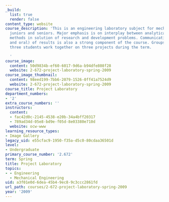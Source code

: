 ```yaml
---
_build:
  list: true
  render: false
content_type: website
course_description: 'This is an engineering laboratory subject for mechanical engineering
  juniors and seniors. Major emphasis is on interplay between analytical and experimental
  methods in solution of research and development problems. Communication (written
  and oral) of results is also a strong component of the course. Groups of two or
  three students work together on three projects during the term.

  '
course_image:
  content: 50d9834b-ef60-6017-9d6a-b94dfe808f28
  website: 2-672-project-laboratory-spring-2009
course_image_thumbnail:
  content: 98eed199-7bb6-2079-1526-0ff41a7524d9
  website: 2-672-project-laboratory-spring-2009
course_title: Project Laboratory
department_numbers:
- '2'
extra_course_numbers: ''
instructors:
  content:
  - fac42d0c-2145-4538-e20b-34a4bff20317
  - 789ad34d-05e8-bd9e-f05d-8e03380e710d
  website: ocw-www
learning_resource_types:
- Image Gallery
legacy_uid: e55cfac9-1950-f35a-d5c0-80cdaa36501d
level:
- Undergraduate
primary_course_number: '2.672'
term: Spring
title: Project Laboratory
topics:
- - Engineering
  - Mechanical Engineering
uid: a3f01e0d-6dea-45b4-9ec8-9c3ccc2861fd
url_path: courses/2-672-project-laboratory-spring-2009
year: '2009'
---
```

